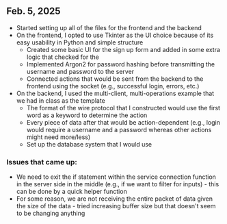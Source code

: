 ## Feb. 5, 2025

- Started setting up all of the files for the frontend and the backend
- On the frontend, I opted to use Tkinter as the UI choice because of its easy usability in Python and simple structure
  - Created some basic UI for the sign up form and added in some extra logic that checked for the
  - Implemented Argon2 for password hashing before transmitting the username and password to the server
  - Connected actions that would be sent from the backend to the frontend using the socket (e.g., successful login, errors, etc.)
- On the backend, I used the multi-client, multi-operations example that we had in class as the template
  - The format of the wire protocol that I constructed would use the first word as a keyword to determine the action
  - Every piece of data after that would be action-dependent (e.g., login would require a username and a password whereas other actions might need more/less)
  - Set up the database system that I would use

### Issues that came up:

- We need to exit the if statement within the service connection function in the server side in the middle (e.g., if we want to filter for inputs) - this can be done by a quick helper function
- For some reason, we are not receiving the entire packet of data given the size of the data - tried increasing buffer size but that doesn't seem to be changing anything
